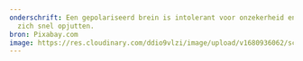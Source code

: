 ```yaml
---
onderschrift: Een gepolariseerd brein is intolerant voor onzekerheid en laat
  zich snel opjutten.
bron: Pixabay.com
image: https://res.cloudinary.com/ddio9vlzi/image/upload/v1680936062/sciencegeek/posts/demonstratie-politie-geweld-1-.jpg
---
```

